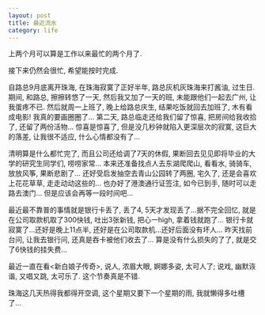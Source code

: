 ```yaml
---
layout: post
title: 最近流水
category: life
---
```


上两个月可以算是工作以来最忙的两个月了. 

接下来仍然会很忙, 希望能按时完成.

自路总9月底离开珠海, 在珠海寂寞了正好半年, 路总灰机灰珠海来打酱油, 过生日. 
期间, 和路总, 擦擦转悠了一天, 然后我又加了一天的班, 未能跟他们一起去广州, 让我蛋疼不已. 然后就周一上班了, 晚上给路总庆生, 结果吃饭就回去加班了, 木有看成电影! 我真的要画圈圈了… 
第二天, 路总临走还给我们留了惊喜, 把房间给我收拾了, 还留了两份活物… 惊喜是惊喜了, 但是没几秒钟就陷入更深层次的寂寞, 这巨大的落差, 让我很不适应, 什么心情都没有了…

清明算是什么都忙完了, 而且公司还给调了7天的休假, 果断回去见见即将毕业的大学的研究生同学们, 唠唠家常…
本来还准备找点人去东湖爬爬山, 看看水, 骑骑车, 放放风筝, 果断悲剧了… 还好受启发抽空去青山公园转了两圈, 宅久了, 还是会喜欢上花花草草, 走走动动这些的...
也办好了港澳通行证签注, 如今已到手, 随时可以走路去澳门… 但是应该会再等一段时间吧…

最近最不靠普的事情就是银行卡丢了, 丢了4, 5天才发现丢了…据不完全回忆, 就是在公司取款机取了300快钱, 吐出3张新钱, 把心一high, 拿着钱就跑了… 银行卡就寂寞了…还好是晚上11点半, 还好是在公司取款机…还好后面没有坏人...
昨天找前台问, 让我去银行问, 还真是吞卡被他们收去了… 算是没有什么损失的了了, 就是交了6快钱的挂失费…

最近一直在看<新白娘子传奇>, 说人, 浓眉大眼, 婀娜多姿, 太可人了; 说戏, 幽默诙谐, 又唱又跳, 太可乐了. 这个节奏真是不错. 

珠海这几天热得我都得开空调, 这个星期又要下一个星期的雨, 我就懒得多吐槽了...
